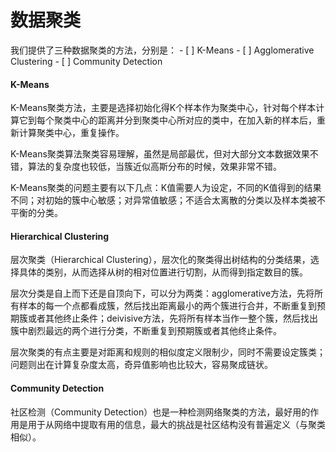 # 数据聚类

我们提供了三种数据聚类的方法，分别是：
    - [ ] K-Means
    - [ ] Agglomerative Clustering
    - [ ] Community Detection

#### K-Means

K-Means聚类方法，主要是选择初始化得K个样本作为聚类中心，针对每个样本计算它到每个聚类中心的距离并分到聚类中心所对应的类中，在加入新的样本后，重新计算聚类中心，重复操作。

K-Means聚类算法聚类容易理解，虽然是局部最优，但对大部分文本数据效果不错，算法的复杂度也较低，当簇近似高斯分布的时候，效果非常不错。

K-Means聚类的问题主要有以下几点：K值需要人为设定，不同的K值得到的结果不同；对初始的簇中心敏感；对异常值敏感；不适合太离散的分类以及样本类被不平衡的分类。

#### Hierarchical Clustering

层次聚类（Hierarchical Clustering），层次化的聚类得出树结构的分类结果，选择具体的类别，从而选择从树的相对位置进行切割，从而得到指定数目的簇。

层次分类是自上而下还是自顶向下，可以分为两类：agglomerative方法，先将所有样本的每一个点都看成簇，然后找出距离最小的两个簇进行合并，不断重复到预期簇或者其他终止条件；deivisive方法，先将所有样本当作一整个簇，然后找出簇中剧烈最远的两个进行分类，不断重复到预期簇或者其他终止条件。

层次聚类的有点主要是对距离和规则的相似度定义限制少，同时不需要设定簇类；问题则出在计算复杂度太高，奇异值影响也比较大，容易聚成链状。


#### Community Detection

社区检测（Community Detection）也是一种检测网络聚类的方法，最好用的作用是用于从网络中提取有用的信息，最大的挑战是社区结构没有普遍定义（与聚类相似）。
